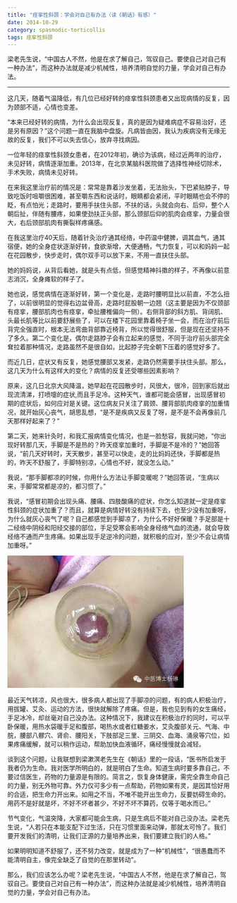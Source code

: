 ```yaml
---
title: "痉挛性斜颈：学会对自己有办法（读《朝话》有感）"
date: 2014-10-29
category: spasmodic-torticollis
tags: 痉挛性斜颈
---
```


梁老先生说，“中国古人不然，他是在求了解自己，驾驭自己。要使自己对自己有一种办法”，而这种办法就是减少机械性，培养清明自觉的力量，学会对自己有办法。

***

这几天，随着气温降低，有几位已经好转的痉挛性斜颈患者又出现病情的反复，因为颈部不适，心情也变差。

“本来已经好转的病情，为什么会出现反复，真的是因为疑难病症不容易治好，还是另有原因？”这个问题一直在我脑中盘旋。凡病皆由因，我认为疾病没有无缘无故的反复，我们不可以失去信心，放弃寻找病因。

一位年轻的痉挛性斜颈女患者，在2012年初，确诊为该病，经过近两年的治疗，未见好转，病情逐渐加重。2013年，在北京某脑科医院做了选择性神经切除术，手术失败，病情未见好转。

在来我这里治疗前的情况是：常常是靠着沙发坐着，无法抬头，下巴紧贴脖子，导致吃饭时咀嚼很困难，甚至嚼东西和说话时，眼睛都会紧闭，平时眼睛也会不停的眨，有点怕光；走路时，要用手扶住头部，不扶的话，头就会向右、后仰，整个人朝后扯，伴随有腰疼，如果使劲扶正头部，那么颈部后仰的肌肉会痉挛，力量会很大，右后颈部肌肉有撕裂样疼痛感。

在我这里治疗40天后，随着针灸治疗通其经络，中药温中健脾，调其血气，通其宿便，她的全身症状逐渐好转，食欲渐增，大便通畅，气力恢复，可以和妈妈一起在花园散步，快步走时，偶尔双手可以放下来，不用一直扶住头部。

她的妈妈说，从背后看她，就是头有点低，但感觉精神抖擞的样子，不再像以前意志消沉，全身瘫软的样子了。

她也说，感觉病情在逐渐好转，第一个变化是，走路时腰明显比以前直，不怎么扭了，以前很明显的觉得右边盆骨高，走路时屁股朝一边翘（这主要是因为不仅颈部有痉挛，腰部肌肉也有痉挛，牵扯腰椎偏向一侧）。右侧背部的斜方肌、背阔肌、头最长肌等比以前要舒展些了，可以在楼下花园里靠着椅子坐一会，而在治疗前后背完全强直时，根本无法弯曲背部靠近椅背，所以觉得很舒服，但是现在还坚持不了多久。第二个变化是，偶尔走路脖子会有立起来的感觉，不同于治疗前头部完全耷拉着那种情况，走路虽然不是很自如，比起脖子完全朝下压着的感觉好多了。

而近几日，症状又有反复，她感觉腰部又发紧，走路仍然需要手扶住头部。那么，这几天为什么有这样大的变化？病情的反复还受哪些因素影响？

原来，这几日北京大风降温，她早起在花园散步时，风很大，很冷，回到家后就出现流清涕，打喷嚏的症状,而且手足冷。这种天气，谁都可能会感冒，出现感冒初期的症状后，如何应对是关键。这位病友只关注了肩颈、腰背部肌肉痉挛的加重情况，就开始灰心丧气，胡思乱想，“是不是疾病又反复了呀，是不是不会再像前几天那样好起来了？”

第二天，她来针灸时，和我汇报病情变化情况，也是一脸愁容，我就问她，“你出现好转那几天，手脚是不是热的？昨天痉挛加重时，手脚是不是冷的？”她回答说，“前几天好转时，天天散步，甚至可以快走，走的比妈妈还快，手脚都是热的，昨天不舒服了，手脚特别凉，心情也不好，就没怎么动。”

我说，“那手脚都凉的时候，你用什么方法让手脚变暖呢？”她回答说，“生病以来，手脚常常都是凉的，都习惯了。”

我说，“感冒初期会出现头痛、腰痛、四肢酸痛的症状，你怎么知道就一定是痉挛性斜颈的症状加重了？而且，就算是病情好转没有持续下去，也至少没有加重呀，为什么就灰心丧气了呢？自己都感觉到手脚凉了，为什么不好好保暖？手足部是十二经络中阴经和阳经交接的部位，手足受寒会影响全身经络气血的流通，就会导致经络不通而产生疼痛。如果出现手足逆冷的问题，就积极的应对，至少不会让病情加重呀。”

![](/media/2014/10/29-01.jpg)

最近天气转凉，风也很大，很多病人都出现了手脚凉的问题，有的病人积极治疗，用拔罐、艾灸、运动的方法，很快就解除了疼痛。但是，我也见到有的女生痛经，手足冰冷，却丝毫对自己没办法。这种情况下，我建议在积极治疗的同时，可以平卧保暖，用热水袋暖手足和腹部，喝热水或者红糖姜水，艾灸腹部关元、气海、中脘，腰部八髎穴、肾俞、腰阳关，下肢部足三里、三阴交、血海、涌泉等穴位，如果疼痛缓解，就可以稍作运动，帮助加快血液循环，痛经慢慢就会减轻。

谈到这个问题，让我联想到梁漱溟老先生在《朝话》里的一段话，“医书所启发于我者仍为生命。我对医学所明白的，就是明白了生命。知道生病时要多靠自己，不要过信医生，药物的力量源是有限的。简言之，恢复身体健康，需完全靠生命自己的力量，别无外物可靠。外力仅可多少有一点帮助，药物如果有灵，是因其恰好用的合适，把生命力开出来。如用之不当，不唯不能开出生命力，反要妨碍生命的。用药不是好就是坏，不好不坏者甚少，不好不坏不算药，仅等于喝水而已。”

节气变化，气温突降，大家都可能会生病，只是生病后不能对自己没办法。梁老先生说，“人若只在本能支配下过生活，只在习惯里面来动弹，那就太可怜了。我们要开发我们的清明，让我们正源的力量培养出来，我们要建立我们的人格。”

如果明明知道不舒服了，还不努力改变，就是成为了一种“机械性”，“很愚蠢而不能清明自主，像完全缺乏了自觉的在那里转动”。

那么，我们应该怎么办呢？梁老先生说，“中国古人不然，他是在求了解自己，驾驭自己。要使自己对自己有一种办法”，而这种办法就是减少机械性，培养清明自觉的力量，学会对自己有办法。

